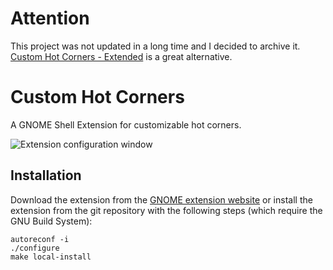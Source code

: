 # Attention

This project was not updated in a long time and I decided to archive it. [Custom Hot Corners - Extended](https://github.com/G-dH/custom-hot-corners-extended) is a great alternative.

# Custom Hot Corners

A GNOME Shell Extension for customizable hot corners.

![Extension configuration window](screenshot.png)

## Installation

Download the extension from the [GNOME extension website](https://extensions.gnome.org/extension/1362/custom-hot-corners/) or install the
extension from the git repository with the following steps (which
require the GNU Build System):

    autoreconf -i
    ./configure
    make local-install
